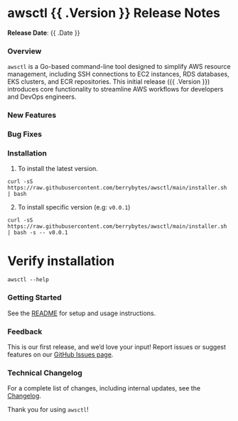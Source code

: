 # awsctl {{ .Version }} Release Notes

**Release Date**: {{ .Date }}

### Overview

`awsctl` is a Go-based command-line tool designed to simplify AWS resource management, including SSH connections to EC2 instances, RDS databases, EKS clusters, and ECR repositories. This initial release ({{ .Version }}) introduces core functionality to streamline AWS workflows for developers and DevOps engineers.

### New Features

### Bug Fixes

### Installation

1. To install the latest version.

```
curl -sS https://raw.githubusercontent.com/berrybytes/awsctl/main/installer.sh | bash
```

2. To install specific version (e.g: `v0.0.1`)

```
curl -sS https://raw.githubusercontent.com/berrybytes/awsctl/main/installer.sh | bash -s -- v0.0.1

```

# Verify installation
`awsctl --help`

### Getting Started

See the [README](https://github.com/berrybytes/awsctl) for setup and usage instructions.

### Feedback

This is our first release, and we’d love your input! Report issues or suggest features on our [GitHub Issues page](https://github.com/berrybytes/awsctl/issues).

### Technical Changelog

For a complete list of changes, including internal updates, see the [Changelog](https://github.com/berrybytes/awsctl/blob/develop/CHANGELOG.md).

Thank you for using `awsctl`!
